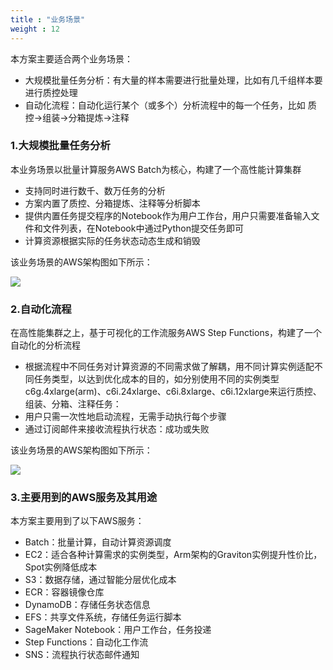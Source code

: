 ```yaml
---
title : "业务场景"
weight : 12
---
```


本方案主要适合两个业务场景：
- 大规模批量任务分析：有大量的样本需要进行批量处理，比如有几千组样本要进行质控处理
- 自动化流程：自动化运行某个（或多个）分析流程中的每一个任务，比如 质控->组装->分箱提炼->注释

### 1.大规模批量任务分析

本业务场景以批量计算服务AWS Batch为核心，构建了一个高性能计算集群
- 支持同时进行数千、数万任务的分析
- 方案内置了质控、分箱提炼、注释等分析脚本
- 提供内置任务提交程序的Notebook作为用户工作台，用户只需要准备输入文件和文件列表，在Notebook中通过Python提交任务即可
- 计算资源根据实际的任务状态动态生成和销毁

该业务场景的AWS架构图如下所示：

![](/static/arch-batch.png)

### 2.自动化流程

在高性能集群之上，基于可视化的工作流服务AWS Step Functions，构建了一个自动化的分析流程
- 根据流程中不同任务对计算资源的不同需求做了解耦，用不同计算实例适配不同任务类型，以达到优化成本的目的，如分别使用不同的实例类型c6g.4xlarge(arm)、c6i.24xlarge、c6i.8xlarge、c6i.12xlarge来运行质控、组装、分箱、注释任务：
- 用户只需一次性地启动流程，无需手动执行每个步骤
- 通过订阅邮件来接收流程执行状态：成功或失败

该业务场景的AWS架构图如下所示：

![](/static/arch-pipeline.png)


### 3.主要用到的AWS服务及其用途
本方案主要用到了以下AWS服务：
- Batch：批量计算，自动计算资源调度
- EC2：适合各种计算需求的实例类型，Arm架构的Graviton实例提升性价比，Spot实例降低成本
- S3：数据存储，通过智能分层优化成本
- ECR：容器镜像仓库
- DynamoDB：存储任务状态信息
- EFS：共享文件系统，存储任务运行脚本
- SageMaker Notebook：用户工作台，任务投递
- Step Functions：自动化工作流
- SNS：流程执行状态邮件通知